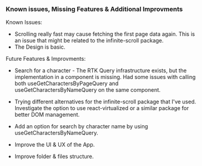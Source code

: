 ### Known issues, Missing Features & Additional Improvments

Known Issues:

- Scrolling really fast may cause fetching the first page data again. This is an issue that might be related to the infinite-scroll package.
- The Design is basic.

Future Features & Improvments:

- Search for a character - The RTK Query infrastructure exists, but the implementation in a component is missing. Had some issues with calling both useGetCharactersByPageQuery and useGetCharactersByNameQuery on the same component.

- Trying different alternatives for the infinite-scroll package that I've used. Investigate the option to use react-virtualized or a similar package for better DOM management.

- Add an option for search by character name by using useGetCharactersByNameQuery.

- Improve the UI & UX of the App.

- Improve folder & files structure.
